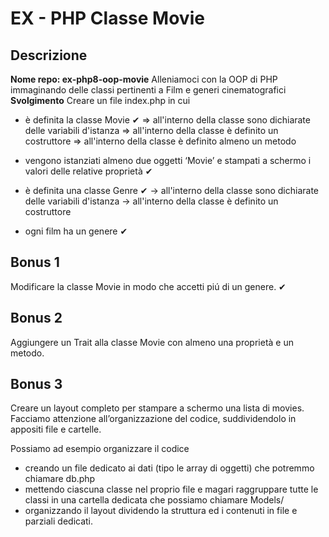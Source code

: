 # EX - PHP Classe Movie
## Descrizione
**Nome repo: ex-php8-oop-movie**
Alleniamoci con la OOP di PHP immaginando delle classi pertinenti a Film e generi cinematografici
**Svolgimento**
Creare un file index.php in cui
- è definita la classe Movie ✔
   => all'interno della classe sono dichiarate delle variabili d'istanza
   => all'interno della classe è definito un costruttore
   => all'interno della classe è definito almeno un metodo
- vengono istanziati almeno due oggetti ‘Movie’ e stampati a schermo i valori delle relative proprietà ✔


- è definita una classe Genre ✔
  -> all'interno della classe sono dichiarate delle variabili d'istanza
  -> all'interno della classe è definito un costruttore
- ogni film ha un genere ✔


## Bonus 1
Modificare la classe Movie in modo che accetti piú di un genere. ✔

## Bonus 2
Aggiungere un Trait alla classe Movie con almeno una proprietà e un metodo.

## Bonus 3
Creare un layout completo per stampare a schermo una lista di movies.
Facciamo attenzione all’organizzazione del codice, suddividendolo in appositi file e cartelle.

Possiamo ad esempio organizzare il codice
- creando un file dedicato ai dati (tipo le array di oggetti) che potremmo chiamare db.php
- mettendo ciascuna classe nel proprio file e magari raggruppare tutte le classi in una cartella dedicata che possiamo chiamare Models/
- organizzando il layout dividendo la struttura ed i contenuti in file e parziali dedicati.